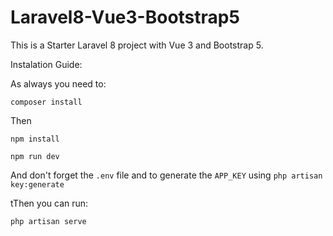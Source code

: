 # Laravel8-Vue3-Bootstrap5

This is a Starter Laravel 8 project with Vue 3 and Bootstrap 5.

Instalation Guide:

As always you need to:

`composer install`

Then

`npm install`

`npm run dev`

And don't forget the `.env` file and to generate the `APP_KEY` using `php artisan key:generate`

tThen you can run:

`php artisan serve`
